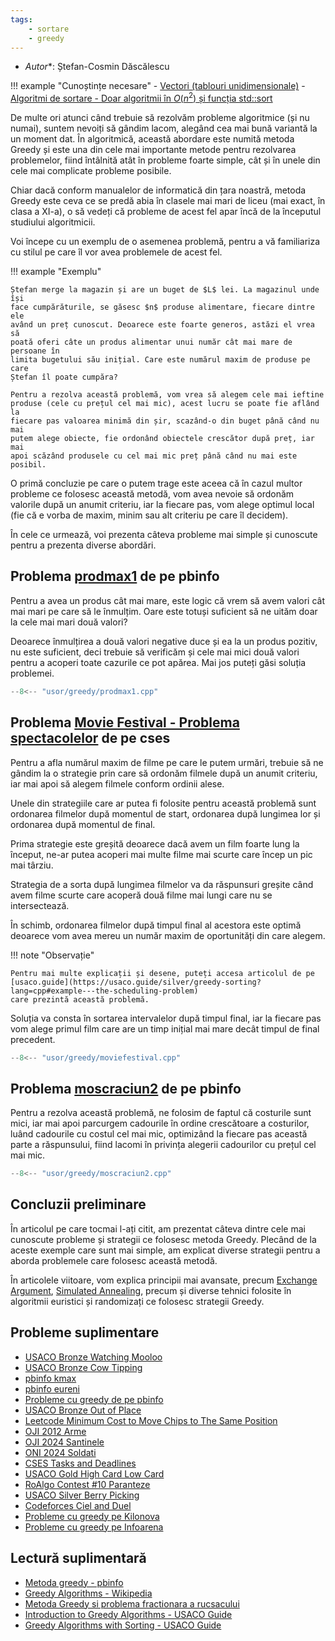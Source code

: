 ```yaml
---
tags:
    - sortare
    - greedy
---
```


- *Autor**: Ștefan-Cosmin Dăscălescu

!!! example "Cunoștințe necesare"
    - [Vectori (tablouri unidimensionale)](https://edu.roalgo.ro/cppintro/arrays/)
    - [Algoritmi de sortare - Doar algoritmii în $O(n^2)$ și funcția std::sort](https://edu.roalgo.ro/usor/sorting/)

De multe ori atunci când trebuie să rezolvăm probleme algoritmice (și nu numai),
suntem nevoiți să gândim lacom, alegând cea mai bună variantă la un moment dat.
În algoritmică, această abordare este numită metoda Greedy și este una din cele
mai importante metode pentru rezolvarea problemelor, fiind întâlnită atât în
probleme foarte simple, cât și în unele din cele mai complicate probleme
posibile.

Chiar dacă conform manualelor de informatică din țara noastră, metoda Greedy
este ceva ce se predă abia în clasele mai mari de liceu (mai exact, în clasa a
XI-a), o să vedeți că probleme de acest fel apar încă de la începutul studiului
algoritmicii.

Voi începe cu un exemplu de o asemenea problemă, pentru a vă familiariza cu
stilul pe care îl vor avea problemele de acest fel.

!!! example "Exemplu"

    Ștefan merge la magazin și are un buget de $L$ lei. La magazinul unde își
    face cumpărăturile, se găsesc $n$ produse alimentare, fiecare dintre ele
    având un preț cunoscut. Deoarece este foarte generos, astăzi el vrea să
    poată oferi câte un produs alimentar unui număr cât mai mare de persoane în
    limita bugetului său inițial. Care este numărul maxim de produse pe care
    Ștefan îl poate cumpăra?

    Pentru a rezolva această problemă, vom vrea să alegem cele mai ieftine
    produse (cele cu prețul cel mai mic), acest lucru se poate fie aflând la
    fiecare pas valoarea minimă din șir, scazând-o din buget până când nu mai
    putem alege obiecte, fie ordonând obiectele crescător după preț, iar mai
    apoi scăzând produsele cu cel mai mic preț până când nu mai este posibil.

O primă concluzie pe care o putem trage este aceea că în cazul multor probleme
ce folosesc această metodă, vom avea nevoie să ordonăm valorile după un anumit
criteriu, iar la fiecare pas, vom alege optimul local (fie că e vorba de maxim,
minim sau alt criteriu pe care îl decidem).

În cele ce urmează, voi prezenta câteva probleme mai simple și cunoscute pentru
a prezenta diverse abordări.

## Problema [prodmax1](https://www.pbinfo.ro/probleme/2271/prodmax1) de pe pbinfo

Pentru a avea un produs cât mai mare, este logic că vrem să avem valori cât mai
mari pe care să le înmulțim. Oare este totuși suficient să ne uităm doar la cele
mai mari două valori?

Deoarece înmulțirea a două valori negative duce și ea la un produs pozitiv, nu
este suficient, deci trebuie să verificăm și cele mai mici două valori pentru a
acoperi toate cazurile ce pot apărea. Mai jos puteți găsi soluția problemei.

```cpp
--8<-- "usor/greedy/prodmax1.cpp"
```

## Problema [Movie Festival - Problema spectacolelor](https://cses.fi/problemset/task/1629) de pe cses

Pentru a afla numărul maxim de filme pe care le putem urmări, trebuie să ne
gândim la o strategie prin care să ordonăm filmele după un anumit criteriu, iar
mai apoi să alegem filmele conform ordinii alese.

Unele din strategiile care ar putea fi folosite pentru această problemă sunt
ordonarea filmelor după momentul de start, ordonarea după lungimea lor și
ordonarea după momentul de final.

Prima strategie este greșită deoarece dacă avem un film foarte lung la început,
ne-ar putea acoperi mai multe filme mai scurte care încep un pic mai târziu.

Strategia de a sorta după lungimea filmelor va da răspunsuri greșite când avem
filme scurte care acoperă două filme mai lungi care nu se intersectează.

În schimb, ordonarea filmelor după timpul final al acestora este optimă deoarece
vom avea mereu un număr maxim de oportunități din care alegem.

!!! note "Observație"

    Pentru mai multe explicații și desene, puteți accesa articolul de pe
    [usaco.guide](https://usaco.guide/silver/greedy-sorting?lang=cpp#example---the-scheduling-problem)
    care prezintă această problemă.

Soluția va consta în sortarea intervalelor după timpul final, iar la fiecare pas
vom alege primul film care are un timp inițial mai mare decât timpul de final
precedent.

```cpp
--8<-- "usor/greedy/moviefestival.cpp"
```

## Problema [moscraciun2](https://www.pbinfo.ro/probleme/4010/moscraciun2) de pe pbinfo

Pentru a rezolva această problemă, ne folosim de faptul că costurile sunt mici,
iar mai apoi parcurgem cadourile în ordine crescătoare a costurilor, luând
cadourile cu costul cel mai mic, optimizând la fiecare pas această parte a
răspunsului, fiind lacomi în privința alegerii cadourilor cu prețul cel mai mic.

```cpp
--8<-- "usor/greedy/moscraciun2.cpp"
```

## Concluzii preliminare

În articolul pe care tocmai l-ați citit, am prezentat câteva dintre cele mai
cunoscute probleme și strategii ce folosesc metoda Greedy. Plecând de la aceste
exemple care sunt mai simple, am explicat diverse strategii pentru a aborda
problemele care folosesc această metodă.

În articolele viitoare, vom explica principii mai avansate, precum
[Exchange Argument](https://www.cs.cornell.edu/courses/cs482/2007su/exchange.pdf),
[Simulated Annealing](https://en.wikipedia.org/wiki/Simulated_annealing), precum
și diverse tehnici folosite în algoritmii euristici și randomizați ce folosesc
strategii Greedy.

## Probleme suplimentare

- [USACO Bronze Watching Mooloo](http://www.usaco.org/index.php?page=viewproblem2&cpid=1301)
- [USACO Bronze Cow Tipping](http://www.usaco.org/index.php?page=viewproblem2&cpid=689)
- [pbinfo kmax](https://www.pbinfo.ro/probleme/1877/kmax)
- [pbinfo eureni](https://www.pbinfo.ro/probleme/1004/eureni)
- [Probleme cu greedy de pe pbinfo](https://www.pbinfo.ro/probleme/categorii/24/metoda-greedy-probleme-diverse-cu-metoda-greedy)
- [USACO Bronze Out of Place](http://www.usaco.org/index.php?page=viewproblem2&cpid=785)
- [Leetcode Minimum Cost to Move Chips to The Same Position](https://leetcode.com/problems/minimum-cost-to-move-chips-to-the-same-position/description/)
- [OJI 2012 Arme](https://kilonova.ro/problems/823)
- [OJI 2024 Santinele](https://kilonova.ro/problems/2502)
- [ONI 2024 Soldati](https://kilonova.ro/problems/2659)
- [CSES Tasks and Deadlines](https://cses.fi/problemset/task/1630)
- [USACO Gold High Card Low Card](http://www.usaco.org/index.php?page=viewproblem2&cpid=573)
- [RoAlgo Contest #10 Paranteze](https://kilonova.ro/problems/2961)
- [USACO Silver Berry Picking](http://www.usaco.org/index.php?page=viewproblem2&cpid=990)
- [Codeforces Ciel and Duel](https://codeforces.com/contest/321/problem/B)
- [Probleme cu greedy pe Kilonova](https://kilonova.ro/tags/299)
- [Probleme cu greedy pe Infoarena](https://infoarena.ro/cauta-probleme?tag_id[]=61)

## Lectură suplimentară

- [Metoda greedy - pbinfo](https://www.pbinfo.ro/articole/16619/metoda-greedy)
- [Greedy Algorithms - Wikipedia](https://en.wikipedia.org/wiki/Greedy_algorithm)
- [Metoda Greedy si problema fractionara a rucsacului](https://infoarena.ro/metoda-greedy-si-problema-fractionara-a-rucsacului)
- [Introduction to Greedy Algorithms - USACO Guide](https://usaco.guide/bronze/intro-greedy?lang=cpp)
- [Greedy Algorithms with Sorting - USACO Guide](https://usaco.guide/silver/greedy-sorting?lang=cpp)
